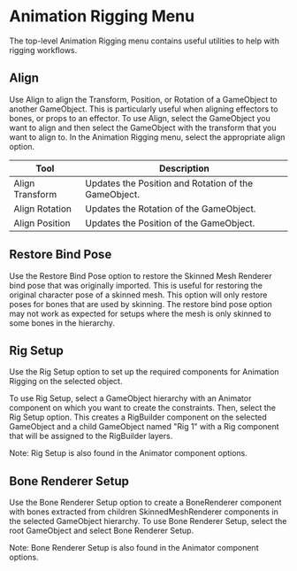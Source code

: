 
# Animation Rigging Menu

The top-level Animation Rigging menu contains useful utilities to help with rigging workflows.

## Align

Use Align to align the Transform, Position, or Rotation of a GameObject to another GameObject. This is particularly useful when aligning effectors to bones, or props to an effector.
To use Align, select the GameObject you want to align and then select the GameObject with the transform that you want to align to. In the Animation Rigging menu, select the appropriate align option.

|Tool|Description|
|---|---|
|Align Transform|Updates the Position and Rotation of the GameObject.|
|Align Rotation|Updates the Rotation of the GameObject.|
|Align Position|Updates the Position of the GameObject.|

## Restore Bind Pose

Use the Restore Bind Pose option to restore the Skinned Mesh Renderer bind pose that was originally imported. This is useful for restoring the original character pose of a skinned mesh. This option will only restore poses for bones that are used by skinning. The restore bind pose option may not work as expected for setups where the mesh is only skinned to some bones in the hierarchy.

## Rig Setup

Use the Rig Setup option to set up the required components for Animation Rigging on the selected object.

To use Rig Setup, select a GameObject hierarchy with an Animator component on which you want to create the constraints. Then, select the Rig Setup option.
This creates a RigBuilder component on the selected GameObject and a child GameObject named "Rig 1" with a Rig component that will be assigned to the RigBuilder layers.

Note: Rig Setup is also found in the Animator component options.

## Bone Renderer Setup

Use the Bone Renderer Setup option to create a BoneRenderer component with bones extracted from children SkinnedMeshRenderer components in the selected GameObject hierarchy.
To use Bone Renderer Setup, select the root GameObject and select Bone Renderer Setup.

Note: Bone Renderer Setup is also found in the Animator component options.

